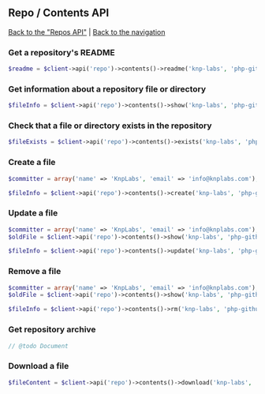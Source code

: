 ## Repo / Contents API

[Back to the "Repos API"](../repos.md) | [Back to the navigation](../README.md)

### Get a repository's README

```php
$readme = $client->api('repo')->contents()->readme('knp-labs', 'php-github-api', $reference);
```

### Get information about a repository file or directory

```php
$fileInfo = $client->api('repo')->contents()->show('knp-labs', 'php-github-api', $path, $reference);
```

### Check that a file or directory exists in the repository

```php
$fileExists = $client->api('repo')->contents()->exists('knp-labs', 'php-github-api', $path, $reference);
```

### Create a file

```php
$committer = array('name' => 'KnpLabs', 'email' => 'info@knplabs.com');

$fileInfo = $client->api('repo')->contents()->create('knp-labs', 'php-github-api', $path, $content, $commitMessage, $branch, $committer);
```

### Update a file

```php
$committer = array('name' => 'KnpLabs', 'email' => 'info@knplabs.com');
$oldFile = $client->api('repo')->contents()->show('knp-labs', 'php-github-api', $path, $branch);

$fileInfo = $client->api('repo')->contents()->update('knp-labs', 'php-github-api', $path, $content, $commitMessage, $oldFile['sha'], $branch, $committer);
```

### Remove a file

```php
$committer = array('name' => 'KnpLabs', 'email' => 'info@knplabs.com');
$oldFile = $client->api('repo')->contents()->show('knp-labs', 'php-github-api', $path, $branch);

$fileInfo = $client->api('repo')->contents()->rm('knp-labs', 'php-github-api', $path, $commitMessage, $oldFile['sha'], $branch, $committer);
```

### Get repository archive

```php
// @todo Document
```

### Download a file

```php
$fileContent = $client->api('repo')->contents()->download('knp-labs', 'php-github-api', $path, $reference);
```